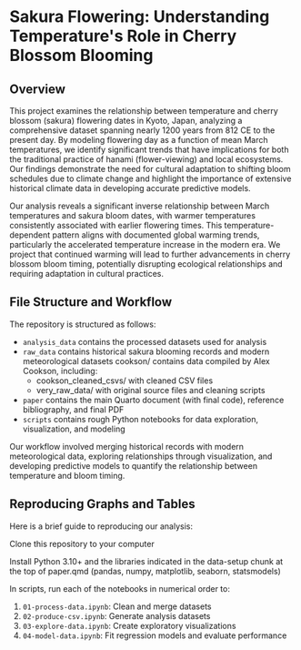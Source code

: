 # Sakura Flowering: Understanding Temperature's Role in Cherry Blossom Blooming

## Overview
This project examines the relationship between temperature and cherry blossom (sakura) flowering dates in Kyoto, Japan, analyzing a comprehensive dataset spanning nearly 1200 years from 812 CE to the present day. By modeling flowering day as a function of mean March temperatures, we identify significant trends that have implications for both the traditional practice of hanami (flower-viewing) and local ecosystems. Our findings demonstrate the need for cultural adaptation to shifting bloom schedules due to climate change and highlight the importance of extensive historical climate data in developing accurate predictive models.

Our analysis reveals a significant inverse relationship between March temperatures and sakura bloom dates, with warmer temperatures consistently associated with earlier flowering times. This temperature-dependent pattern aligns with documented global warming trends, particularly the accelerated temperature increase in the modern era. We project that continued warming will lead to further advancements in cherry blossom bloom timing, potentially disrupting ecological relationships and requiring adaptation in cultural practices.

## File Structure and Workflow
The repository is structured as follows:

- `analysis_data` contains the processed datasets used for analysis
- `raw_data` contains historical sakura blooming records and modern meteorological datasets
cookson/ contains data compiled by Alex Cookson, including:
    - cookson_cleaned_csvs/ with cleaned CSV files
    - very_raw_data/ with original source files and cleaning scripts
- `paper` contains the main Quarto document (with final code), reference bibliography, and final PDF
- `scripts` contains rough Python notebooks for data exploration, visualization, and modeling

Our workflow involved merging historical records with modern meteorological data, exploring relationships through visualization, and developing predictive models to quantify the relationship between temperature and bloom timing.

## Reproducing Graphs and Tables
Here is a brief guide to reproducing our analysis:

Clone this repository to your computer

Install Python 3.10+ and the libraries indicated in the data-setup chunk at the top of paper.qmd (pandas, numpy, matplotlib, seaborn, statsmodels)

In scripts, run each of the notebooks in numerical order to:

1. `01-process-data.ipynb`: Clean and merge datasets
2. `02-produce-csv.ipynb`: Generate analysis datasets
3. `03-explore-data.ipynb`: Create exploratory visualizations
4. `04-model-data.ipynb`: Fit regression models and evaluate performance
